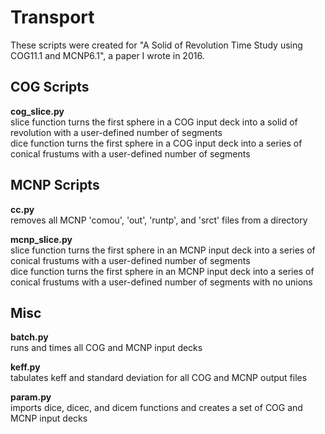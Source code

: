 # Transport

These scripts were created for "A Solid of Revolution Time Study using COG11.1 and MCNP6.1", a paper I wrote in 2016.

## COG Scripts
**cog_slice.py**  
slice function turns the first sphere in a COG input deck into a solid of revolution with a user-defined number of segments  
dice function turns the first sphere in a COG input deck into a series of conical frustums with a user-defined number of segments

## MCNP Scripts
**cc.py**  
removes all MCNP 'comou', 'out', 'runtp', and 'srct' files from a directory

**mcnp_slice.py**  
slice function turns the first sphere in an MCNP input deck into a series of conical frustums with a user-defined number of segments  
dice function turns the first sphere in an MCNP input deck into a series of conical frustums with a user-defined number of segments with no unions

## Misc

**batch.py**  
runs and times all COG and MCNP input decks

**keff.py**  
tabulates keff and standard deviation for all COG and MCNP output files

**param.py**  
imports dice, dicec, and dicem functions and creates a set of COG and MCNP input decks
